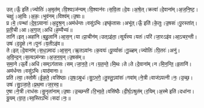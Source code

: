 

  
उत्।ऊँ॒ इति॑।ज्योतिः॑।अ॒मृत॑म्।वि॒श्वऽज॑न्यम्।वि॒श्वान॑रः।स॒वि॒ता।दे॒वः।अ॒श्रे॒त्।क्रत्वा॑।दे॒वाना॑म्।अ॒ज॒नि॒ष्ट॒।चक्षुः॑।आ॒विः।अ॒कः॒।भुव॑नम्।विश्व॑म्।उ॒षाः॥  
प्र।मे॒।पन्था॑।दे॒व॒ऽयानाः॑।अ॒दृ॒श्र॒न्।अम॑र्धन्तः।वसु॑ऽभिः।इष्कृ॑तासः।अभू॑त्।ऊँ॒ इति॑।के॒तुः।उ॒षसः॑।पु॒रस्ता॑त्।प्र॒ती॒ची।आ।अ॒गा॒त्।अधि॑।ह॒र्म्येभ्यः॑॥  
तानि॑।इत्।अहा॑नि।ब॒हु॒लानि॑।आ॒स॒न्।या।प्रा॒चीन॑म्।उत्ऽइ॑ता॒।सूर्य॑स्य।यतः॑।परि॑।जा॒रःऽइ॑व।आ॒ऽचर॒न्ती।उषः॑।द॒दृ॒क्षे।न।पुनः॑।य॒तीऽइ॑व॥  
ते।इत्।दे॒वाना॑म्।स॒ध॒ऽमादः॑।आ॒स॒न्।ऋ॒तऽवा॑नः।क॒वयः॑।पू॒र्व्यासः॑।गू॒ळ्हम्।ज्योतिः॑।पि॒तरः॑।अनु॑।अ॒वि॒न्द॒न्।स॒त्यऽम॑न्त्राः।अ॒ज॒न॒य॒न्।उ॒षस॑म्॥  
स॒मा॒ने।ऊ॒र्वे।अधि॑।सम्ऽग॑तासः।सम्।जा॒न॒ते॒।न।य॒त॒न्ते॒।मि॒थः।ते।ते।दे॒वाना॑म्।न।मि॒न॒न्ति॒।व्र॒तानि॑।अम॑र्धन्तः।वसु॑ऽभिः।याद॑मानाः॥  
प्रति॑।त्वा॒।स्तोमैः॑।ई॒ळ॒ते॒।वसि॑ष्ठाः।उ॒षः॒ऽबुधः॑।सु॒ऽभ॒गे॒।तु॒स्तु॒ऽवांसः॑।गवा॑म्।ने॒त्री।वाज॑ऽपत्नी।नः॒।उ॒च्छ॒।उषः॑।सु॒ऽजा॒ते॒।प्र॒थ॒मा।ज॒र॒स्व॒॥  
ए॒षा।ने॒त्री।राध॑सः।सू॒नृता॑नाम्।उ॒षाः।उ॒च्छन्ती॑।रि॒भ्य॒ते॒।वसि॑ष्ठैः।दी॒र्घ॒ऽश्रुत॑म्।र॒यिम्।अ॒स्मे इति॑।दधा॑ना।यू॒यम्।पा॒त॒।स्व॒स्तिऽभिः॑।सदा॑।नः॒॥  
